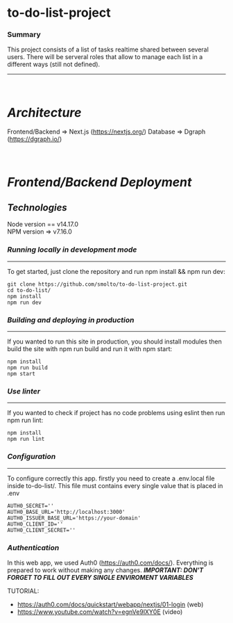 # to-do-list-project

### Summary
This project consists of a list of tasks realtime shared between several users. There will be serveral roles that allow to manage each list in a different ways (still not defined).
* * *
<br/>

# ***Architecture***
Frontend/Backend => Next.js (https://nextjs.org/)
Database => Dgraph (https://dgraph.io/)
<br/>
<br/>
<br/>

# ***Frontend/Backend Deployment***
## ***Technologies***  
Node version == v14.17.0   
NPM version => v7.16.0

### ***Running locally in development mode***  
* * *
To get started, just clone the repository and run npm install && npm run dev:
```
git clone https://github.com/smolto/to-do-list-project.git
cd to-do-list/
npm install
npm run dev
```

### ***Building and deploying in production***  
* * *
If you wanted to run this site in production, you should install modules then build the site with npm run build and run it with npm start:
```
npm install
npm run build
npm start
```

### ***Use linter***  
* * *
If you wanted to check if project has no code problems using eslint then run npm run lint:
```
npm install
npm run lint
```

### ***Configuration***  
* * *
To configure correctly this app. firstly you need to create a .env.local file inside to-do-list/. This file must contains every single value that is placed in .env
```
AUTH0_SECRET=''
AUTH0_BASE_URL='http://localhost:3000'
AUTH0_ISSUER_BASE_URL='https://your-domain'
AUTH0_CLIENT_ID=''
AUTH0_CLIENT_SECRET=''
```

### ***Authentication***  
In this web app, we used Auth0 (https://auth0.com/docs/). Everything is prepared to work without making any changes. ***IMPORTANT: DON'T FORGET TO FILL OUT EVERY SINGLE ENVIROMENT VARIABLES***  

TUTORIAL:

* https://auth0.com/docs/quickstart/webapp/nextjs/01-login (web)
* https://www.youtube.com/watch?v=egnVe9lXY0E (video)


